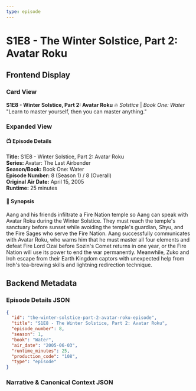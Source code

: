 ```yaml
---
type: episode
---
```


# S1E8 - The Winter Solstice, Part 2: Avatar Roku

## Frontend Display

### Card View

**S1E8 - Winter Solstice, Part 2: Avatar Roku** 🔥
*Solstice* | *Book One: Water*
"Learn to master yourself, then you can master anything."

### Expanded View

#### 📺 Episode Details

**Title:** S1E8 - Winter Solstice, Part 2: Avatar Roku  
**Series:** Avatar: The Last Airbender  
**Season/Book:** Book One: Water  
**Episode Number:** 8 (Season 1) / 8 (Overall)  
**Original Air Date:** April 15, 2005  
**Runtime:** 25 minutes  

#### 📝 Synopsis

Aang and his friends infiltrate a Fire Nation temple so Aang can speak with Avatar Roku during the Winter Solstice. They must reach the temple's sanctuary before sunset while avoiding the temple's guardian, Shyu, and the Fire Sages who serve the Fire Nation. Aang successfully communicates with Avatar Roku, who warns him that he must master all four elements and defeat Fire Lord Ozai before Sozin's Comet returns in one year, or the Fire Nation will use its power to end the war permanently. Meanwhile, Zuko and Iroh escape from their Earth Kingdom captors with unexpected help from Iroh's tea-brewing skills and lightning redirection technique.

## Backend Metadata

### Episode Details JSON

```json
{
  "id": "the-winter-solstice-part-2-avatar-roku-episode",
  "title": "S1E8 - The Winter Solstice, Part 2: Avatar Roku",
  "episode_number": 8,
  "season": 1,
  "book": "Water",
  "air_date": "2005-06-03",
  "runtime_minutes": 25,
  "production_code": "108",
  "type": "episode"
}
```

### Narrative & Canonical Context JSON

```
